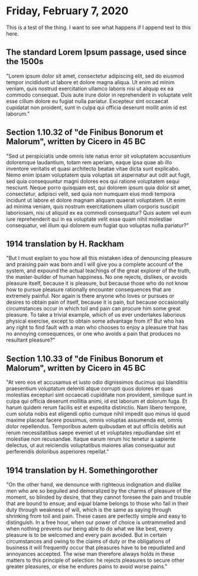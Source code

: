 # Friday, February 7, 2020

This is a test of the thing. I want to see what happens if I append text to this here.

## The standard Lorem Ipsum passage, used since the 1500s

"Lorem ipsum dolor sit amet, consectetur adipiscing elit, sed do eiusmod  tempor incididunt ut labore et dolore magna aliqua. Ut enim ad minim  veniam, quis nostrud exercitation ullamco laboris nisi ut aliquip ex ea  commodo consequat. Duis aute irure dolor in reprehenderit in voluptate  velit esse cillum dolore eu fugiat nulla pariatur. Excepteur sint  occaecat cupidatat non proident, sunt in culpa qui officia deserunt  mollit anim id est laborum."

## Section 1.10.32 of "de Finibus Bonorum et Malorum", written by Cicero in 45 BC

"Sed ut perspiciatis unde omnis iste natus error sit voluptatem accusantium  doloremque laudantium, totam rem aperiam, eaque ipsa quae ab illo  inventore veritatis et quasi architecto beatae vitae dicta sunt  explicabo. Nemo enim ipsam voluptatem quia voluptas sit aspernatur aut  odit aut fugit, sed quia consequuntur magni dolores eos qui ratione  voluptatem sequi nesciunt. Neque porro quisquam est, qui dolorem ipsum  quia dolor sit amet, consectetur, adipisci velit, sed quia non numquam  eius modi tempora incidunt ut labore et dolore magnam aliquam quaerat  voluptatem. Ut enim ad minima veniam, quis nostrum exercitationem ullam  corporis suscipit laboriosam, nisi ut aliquid ex ea commodi consequatur? Quis autem vel eum iure reprehenderit qui in ea voluptate velit esse  quam nihil molestiae consequatur, vel illum qui dolorem eum fugiat quo  voluptas nulla pariatur?"

## 1914 translation by H. Rackham

"But I must explain to you how all this mistaken idea of denouncing  pleasure and praising pain was born and I will give you a complete  account of the system, and expound the actual teachings of the great  explorer of the truth, the master-builder of human happiness. No one  rejects, dislikes, or avoids pleasure itself, because it is pleasure,  but because those who do not know how to pursue pleasure rationally  encounter consequences that are extremely painful. Nor again is there  anyone who loves or pursues or desires to obtain pain of itself, because it is pain, but because occasionally circumstances occur in which toil  and pain can procure him some great pleasure. To take a trivial example, which of us ever undertakes laborious physical exercise, except to  obtain some advantage from it? But who has any right to find fault with a man who chooses to enjoy a pleasure that has no annoying consequences,  or one who avoids a pain that produces no resultant pleasure?"

## Section 1.10.33 of "de Finibus Bonorum et Malorum", written by Cicero in 45 BC

"At vero eos et accusamus et iusto odio dignissimos ducimus qui  blanditiis praesentium voluptatum deleniti atque corrupti quos dolores  et quas molestias excepturi sint occaecati cupiditate non provident,  similique sunt in culpa qui officia deserunt mollitia animi, id est  laborum et dolorum fuga. Et harum quidem rerum facilis est et expedita  distinctio. Nam libero tempore, cum soluta nobis est eligendi optio  cumque nihil impedit quo minus id quod maxime placeat facere possimus,  omnis voluptas assumenda est, omnis dolor repellendus. Temporibus autem  quibusdam et aut officiis debitis aut rerum necessitatibus saepe eveniet ut et voluptates repudiandae sint et molestiae non recusandae. Itaque  earum rerum hic tenetur a sapiente delectus, ut aut reiciendis  voluptatibus maiores alias consequatur aut perferendis doloribus  asperiores repellat."

## 1914 translation by H. Somethingorother

"On the other hand, we denounce with righteous indignation and  dislike men who are so beguiled and demoralized by the charms of  pleasure of the moment, so blinded by desire, that they cannot foresee  the pain and trouble that are bound to ensue; and equal blame belongs to those who fail in their duty through weakness of will, which is the  same as saying through shrinking from toil and pain. These cases are  perfectly simple and easy to distinguish. In a free hour, when our power of choice is untrammelled and when nothing prevents our being able to  do what we like best, every pleasure is to be welcomed and every pain  avoided. But in certain circumstances and owing to the claims of duty or the obligations of business it will frequently occur that pleasures  have to be repudiated and annoyances accepted. The wise man therefore  always holds in these matters to this principle of selection: he rejects pleasures to secure other greater pleasures, or else he endures pains  to avoid worse pains."